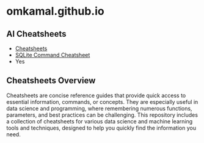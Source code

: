 # omkamal.github.io

## AI Cheatsheets
*  [Cheatsheets](https://omkamal.github.io/)
* [SQLite Command Cheatsheet](sqlite.html)
* Yes

## Cheatsheets Overview
Cheatsheets are concise reference guides that provide quick access to essential information, commands, or concepts. They are especially useful in data science and programming, where remembering numerous functions, parameters, and best practices can be challenging. This repository includes a collection of cheatsheets for various data science and machine learning tools and techniques, designed to help you quickly find the information you need.
